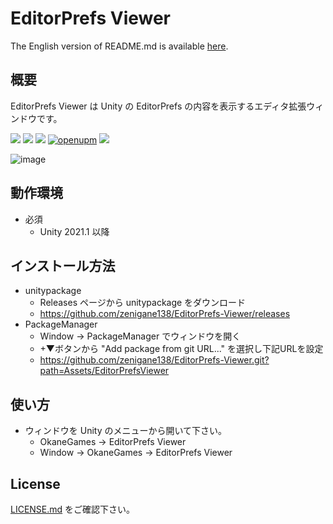 EditorPrefs Viewer
============
The English version of README.md is available [here](/README.md).

概要
---
EditorPrefs Viewer は Unity の EditorPrefs の内容を表示するエディタ拡張ウィンドウです。

![](https://img.shields.io/badge/Unity-2021.1%20or%20later-lightgrey)
[![](https://img.shields.io/badge/license-MIT-orange)](https://github.com/zenigane138/EditorPrefs-Viewer/blob/main/LICENSE.md)
[![](https://img.shields.io/badge/readme-English-red)](/README_ja.md)
[![openupm](https://img.shields.io/npm/v/com.okanegames.editorprefs-viewer?label=openupm&registry_uri=https://package.openupm.com)](https://openupm.com/packages/com.okanegames.editorprefs-viewer/)
[![](https://img.shields.io/badge/Follow-FFFFFF.svg?logo=twitter&style=flat)](https://twitter.com/intent/follow?screen_name=zenigane138)

![image](https://user-images.githubusercontent.com/36072156/235461525-eff783be-fabc-424f-98ad-87dd5a879589.png)

動作環境
---
- 必須
  - Unity 2021.1 以降

インストール方法
---
- unitypackage
  - Releases ページから unitypackage をダウンロード
  - https://github.com/zenigane138/EditorPrefs-Viewer/releases
- PackageManager
  - Window -> PackageManager でウィンドウを開く
  - +▼ボタンから "Add package from git URL..." を選択し下記URLを設定
  - https://github.com/zenigane138/EditorPrefs-Viewer.git?path=Assets/EditorPrefsViewer

使い方
---
- ウィンドウを Unity のメニューから開いて下さい。
  - OkaneGames -> EditorPrefs Viewer
  - Window -> OkaneGames -> EditorPrefs Viewer

License
---
[LICENSE.md](/LICENSE.md) をご確認下さい。
